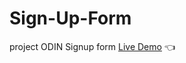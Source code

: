# Sign-Up-Form
project ODIN Signup form
[Live Demo](https://yorom1.github.io/Sign-Up-Form/) :point_left:
